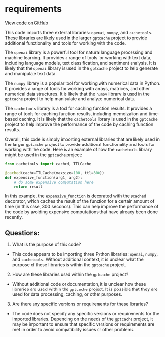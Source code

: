 # requirements

[View code on GitHub](https://github.com/zilliztech/gptcache/requirements.txt)

This code imports three external libraries: `openai`, `numpy`, and `cachetools`. These libraries are likely used in the larger `gptcache` project to provide additional functionality and tools for working with the code.

The `openai` library is a powerful tool for natural language processing and machine learning. It provides a range of tools for working with text data, including language models, text classification, and sentiment analysis. It is likely that the `openai` library is used in the `gptcache` project to help generate and manipulate text data.

The `numpy` library is a popular tool for working with numerical data in Python. It provides a range of tools for working with arrays, matrices, and other numerical data structures. It is likely that the `numpy` library is used in the `gptcache` project to help manipulate and analyze numerical data.

The `cachetools` library is a tool for caching function results. It provides a range of tools for caching function results, including memoization and time-based caching. It is likely that the `cachetools` library is used in the `gptcache` project to help improve the performance of the code by caching function results.

Overall, this code is simply importing external libraries that are likely used in the larger `gptcache` project to provide additional functionality and tools for working with the code. Here is an example of how the `cachetools` library might be used in the `gptcache` project:

```python
from cachetools import cached, TTLCache

@cached(cache=TTLCache(maxsize=100, ttl=300))
def expensive_function(arg1, arg2):
    # do some expensive computation here
    return result
```

In this example, the `expensive_function` is decorated with the `@cached` decorator, which caches the result of the function for a certain amount of time (in this case, 300 seconds). This can help improve the performance of the code by avoiding expensive computations that have already been done recently.
## Questions: 
 1. What is the purpose of this code?
- This code appears to be importing three Python libraries: `openai`, `numpy`, and `cachetools`. Without additional context, it is unclear what the purpose of these libraries is within the `gptcache` project.

2. How are these libraries used within the `gptcache` project?
- Without additional code or documentation, it is unclear how these libraries are used within the `gptcache` project. It is possible that they are used for data processing, caching, or other purposes.

3. Are there any specific versions or requirements for these libraries?
- The code does not specify any specific versions or requirements for the imported libraries. Depending on the needs of the `gptcache` project, it may be important to ensure that specific versions or requirements are met in order to avoid compatibility issues or other problems.